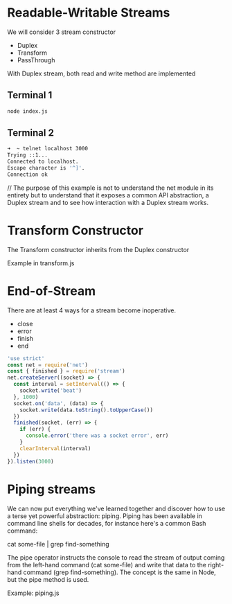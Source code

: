 # Readable-Writable Streams

We will consider 3 stream constructor

- Duplex
- Transform
- PassThrough

With Duplex stream, both read and write method are implemented

## Terminal 1
```bash
node index.js
```

## Terminal 2
```bash
➜  ~ telnet localhost 3000
Trying ::1...
Connected to localhost.
Escape character is '^]'.
Connection ok
```

// The purpose of this example is not to understand the net module in its entirety but to understand that it exposes a common API abstraction, a Duplex stream and to see how interaction with a Duplex stream works.

# Transform Constructor 

The Transform constructor inherits from the Duplex constructor

Example in transform.js


# End-of-Stream

There are at least 4 ways for a stream become inoperative.

- close
- error
- finish
- end

```javascript
'use strict'
const net = require('net')
const { finished } = require('stream')
net.createServer((socket) => {
  const interval = setInterval(() => {
    socket.write('beat')
  }, 1000)
  socket.on('data', (data) => {
    socket.write(data.toString().toUpperCase())
  })
  finished(socket, (err) => {
    if (err) {
      console.error('there was a socket error', err)
    }
    clearInterval(interval)
  })
}).listen(3000)
```

# Piping streams

We can now put everything we've learned together and discover how to use a terse yet powerful abstraction: piping. Piping has been available in command line shells for decades, for instance here's a common Bash command:

cat some-file | grep find-something

The pipe operator instructs the console to read the stream of output coming from the left-hand command (cat some-file) and write that data to the right-hand command (grep find-something). The concept is the same in Node, but the pipe method is used.


Example:
piping.js